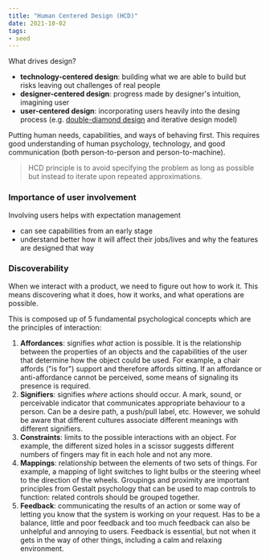 ```yaml
---
title: "Human Centered Design (HCD)"
date: 2021-10-02
tags:
- seed
---
```


What drives design?
-  **technology-centered design**: building what we are able to build but risks leaving out challenges of real people
-   **designer-centered design**: progress made by designer's intuition, imagining user
-   **user-centered design**: incorporating users heavily into the desing process (e.g. [double-diamond design](thoughts/design%20requirements.md) and iterative design model)

Putting human needs, capabilities, and ways of behaving first. This requires good understanding of human psychology, technology, and good communication (both person-to-person and person-to-machine).

> HCD principle is to avoid specifying the problem as long as possible but instead to iterate upon repeated approximations.

### Importance of user involvement
Involving users helps with expectation management
-   can see capabilities from an early stage
-   understand better how it will affect their jobs/lives and why the features are designed that way

### Discoverability
When we interact with a product, we need to figure out how to work it. This means discovering what it does, how it works, and what operations are possible.

This is composed up of 5 fundamental psychological concepts which are the principles of interaction:
1. **Affordances**:  signifies *what* action is possible. It is the relationship between the properties of an objects and the capabilities of the user that determine how the object could be used. For example, a chair affords ("is for") support and therefore affords sitting. If an affordance or anti-affordance cannot be perceived, some means of signaling its presence is required.
2. **Signifiers**: signifies *where* actions should occur. A mark, sound, or perceivable indicator that communicates appropriate behaviour to a person. Can be a desire path, a push/pull label, etc. However, we sohuld be aware that different cultures associate different meanings with different signifiers.
3. **Constraints**: limits to the possible interactions with an object. For example, the different sized holes in a scissor suggests different numbers of fingers may fit in each hole and not any more.
4. **Mappings**: relationship between the elements of two sets of things. For example, a mapping of light switches to light bulbs or the steering wheel to the direction of the wheels. Groupings and proximity are important principles from Gestalt psychology that can be used to map controls to function: related controls should be grouped together. 
5. **Feedback**: communicating the results of an action or some way of letting you know that the system is working on your request. Has to be a balance, little and poor feedback and too much feedback can also be unhelpful and annoying to users. Feedback is essential, but not when it gets in the way of other things, including a calm and relaxing environment.